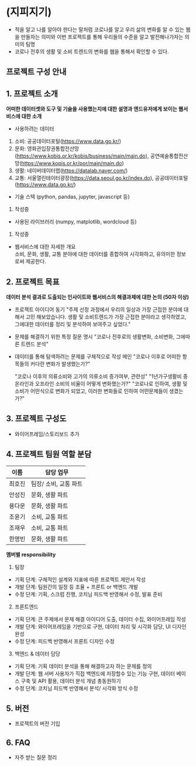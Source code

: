 # (지피지기)
- 적을 알고 나를 알아야 한다는 말처럼 코로나를 알고 우리 삶의 변화를 알 수 있는 웹을 만들자는 의미와 이번 프로젝트를 통해 우리들의 수준을 알고 발전해나가자는 의미의 팀명
- 코로나 전후의 생활 및 소비 트렌드의 변화를 웹을 통해서 확인할 수 있다.


## 프로젝트 구성 안내


## 1. 프로젝트 소개

**어떠한 데이터셋와 도구 및 기술을 사용했는지에 대한 설명과 엔드유저에게 보이는 웹서비스에 대한 소개**
- 사용하려는 데이터
1. 소비: 공공데이터포털(https://www.data.go.kr/)
2. 문화: 영화관입장권통합전산망(https://www.kobis.or.kr/kobis/business/main/main.do), 공연예술통합전산망(https://www.kopis.or.kr/por/main/main.do)
3. 생활: 네이버데이터랩(https://datalab.naver.com/)
4. 교통: 서울열린테이터광장(https://data.seoul.go.kr/index.do), 공공데이터포털(https://www.data.go.kr/)
- 기술 스택 (python, pandas, jupyter, javascript 등)
1. 작성중 
- 사용된 라이브러리 (numpy, matplotlib, wordcloud 등)
1. 작성중
- 웹서비스에 대한 자세한 개요                      
  소비, 문화, 생활, 교통 분야에 대한 데이터를 종합하여 시각화하고, 유의미한 정보로써 제공한다.
## 2. 프로젝트 목표

**데이터 분석 결과로 도출되는 인사이트와 웹서비스의 해결과제에 대한 논의 (50자 이상)**
  - 프로젝트 아이디어 동기
    "주제 선정 과정에서 우리의 일상과 가장 근접한 분야에 대해서 고민 해보았습니다. 생활 및 소비트렌드가 가장 근접한 분야라고 생각하였고, 
    그에대한 데이터를 정리   및 분석하여 보여주고 싶었다."
  - 문제를 해결하기 위한 특정 질문 명시
    "코로나 전후로의 생활변화, 소비변화, 그에따른 트렌드 분석"
  - 데이터를 통해 탐색하려는 문제를 구체적으로 작성
    메인 "코로나 이후로 어떠한 항목들의 커다란 변화가 발생했는가?"
   
    "코로나 이후의 의류소비와 고가의 의류소비 증가여부, 관련성"
    "1년가구생활비 중 온라인과 오프라인 소비의 비율이 어떻게 변화했는가?"
    "코로나로 인하여, 생활 및 소비가 어떤식으로 변화가 되었고, 이러한 변화들로 인하여 어떤문제들이 생겼는가?"


## 3. 프로젝트 구성도
  - 와이어프레임/스토리보드 추가

## 4. 프로젝트 팀원 역할 분담
| 이름 | 담당 업무 |
| ------ | ------ |
| 최호진 | 팀장/ 소비, 교통 파트|
| 안성진 | 문화, 생활 파트 |
| 용다운 | 문화, 생활 파트 |
| 조윤기 | 소비, 교통 파트 |
| 조재우 | 소비, 교통 파트 |
| 한명빈 | 문화, 생활 파트 |


**멤버별 responsibility**

1. 팀장 

- 기획 단계: 구체적인 설계와 지표에 따른 프로젝트 제안서 작성
- 개발 단계: 팀원간의 일정 등 조율 + 프론트 or 백엔드 개발
- 수정 단계: 기획, 스크럼 진행, 코치님 피드백 반영해서 수정, 발표 준비

2. 프론트엔드 

- 기획 단계: 큰 주제에서 문제 해결 아이디어 도출, 데이터 수집, 와이어프레임 작성
- 개발 단계: 와이어프레임을 기반으로 구현, 데이터 처리 및 시각화 담당, UI 디자인 완성
- 수정 단계: 피드백 반영해서 프론트 디자인 수정

 3. 백엔드 & 데이터 담당  

- 기획 단계: 기획 데이터 분석을 통해 해결하고자 하는 문제를 정의
- 개발 단계: 웹 서버 사용자가 직접 백엔드에 저장할수 있는 기능 구현, 데이터 베이스 구축 및 API 활용, 데이터 분석 개념 총동원하기
- 수정 단계: 코치님 피드백 반영해서 분석/ 시각화 방식 수정

## 5. 버전
  - 프로젝트의 버전 기입

## 6. FAQ
  - 자주 받는 질문 정리
